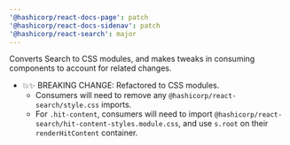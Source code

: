 ```yaml
---
'@hashicorp/react-docs-page': patch
'@hashicorp/react-docs-sidenav': patch
'@hashicorp/react-search': major
---
```


Converts Search to CSS modules, and makes tweaks in consuming components to account for related changes.

- 💥✨ BREAKING CHANGE: Refactored to CSS modules.
  - Consumers will need to remove any `@hashicorp/react-search/style.css` imports.
  - For `.hit-content`, consumers will need to import `@hashicorp/react-search/hit-content-styles.module.css`, and use `s.root` on their `renderHitContent` container.
